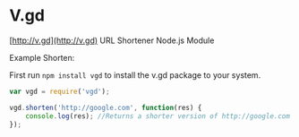 # V.gd
[http://v.gd](http://v.gd) URL Shortener Node.js Module

Example Shorten:

First run ```npm install vgd``` to install the v.gd package to your system.

```javascript
var vgd = require('vgd');

vgd.shorten('http://google.com', function(res) {
	console.log(res); //Returns a shorter version of http://google.com - http://v.gd/ddwyMm
});
```